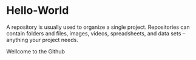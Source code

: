 # Hello-World
A repository is usually used to organize a single project. Repositories can contain folders and files, images, videos, spreadsheets, and data sets – anything your project needs.

Wellcome to the Github
